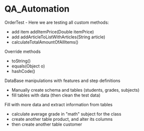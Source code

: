 # QA_Automation 

OrderTest - Here we are testing all custom methods:

- add item addItemPrice(Double itemPrice)
- add addArticleToListWithArticles(String article)
- calculateTotalAmountOfAllItems()
  
Override methods 
- toString()
- equals(Object o)
- hashCode() 

DataBase manipulations with features and step definitions

- Manually create schema and tables (students, grades, subjects)
- fill tables with data (then clean the test data)

Fill with more data and extract information from tables
- calculate average grade in "math" subject for the class
- create another table product, and alter its columns
- then create another table customer
